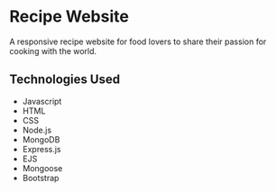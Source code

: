 # Recipe Website
A responsive recipe website for food lovers to share their passion for cooking with the world.

## Technologies Used
- Javascript
- HTML
- CSS
- Node.js
- MongoDB
- Express.js
- EJS
- Mongoose
- Bootstrap
